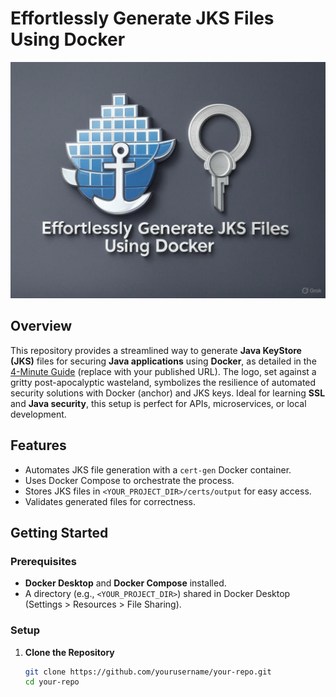 # Effortlessly Generate JKS Files Using Docker

![Logo - Effortlessly Generate JKS Files Using Docker](logo.png)

## Overview
This repository provides a streamlined way to generate **Java KeyStore (JKS)** files for securing **Java applications** using **Docker**, as detailed in the [4-Minute Guide](https://medium.com/@yourusername/effortlessly-generate-jks-files-using-docker-a-4-minute-guide) (replace with your published URL). The logo, set against a gritty post-apocalyptic wasteland, symbolizes the resilience of automated security solutions with Docker (anchor) and JKS keys. Ideal for learning **SSL** and **Java security**, this setup is perfect for APIs, microservices, or local development.

## Features
- Automates JKS file generation with a `cert-gen` Docker container.
- Uses Docker Compose to orchestrate the process.
- Stores JKS files in `<YOUR_PROJECT_DIR>/certs/output` for easy access.
- Validates generated files for correctness.

## Getting Started

### Prerequisites
- **Docker Desktop** and **Docker Compose** installed.
- A directory (e.g., `<YOUR_PROJECT_DIR>`) shared in Docker Desktop (Settings > Resources > File Sharing).

### Setup
1. **Clone the Repository**
   ```bash
   git clone https://github.com/yourusername/your-repo.git
   cd your-repo
